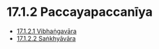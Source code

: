 # 17.1.2 Paccayapaccanīya

* [17.1.2.1 Vibhaṅgavāra](17.1.2/17.1.2.1.md)
* [17.1.2.2 Saṅkhyāvāra](17.1.2/17.1.2.2.md)
